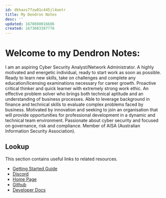 ```yaml
---
id: dkhaxs77zw01c445jl4oetr
title: My Dendron Notes
desc: ''
updated: 1678080016686
created: 1673083387776
---
```

# Welcome to my Dendron Notes:

I am an aspiring Cyber Security Analyst/Network Administrator. A highly motivated and energetic individual, ready to start work as soon as possible. Ready to learn new skills, take on challenges and complete any education/licensing examinations necessary for career growth. Proactive critical thinker and quick learner with extremely strong work ethic. An effective problem solver who brings both technical aptitude and an understanding of business processes. Able to leverage background in finance and technical skills to evaluate complex problems faced by business. Motivated by innovation and seeking to join an organisation that will provide opportunities for professional development in a dynamic and technical team environment. Passionate about cyber security and focused on governance, risk and compliance. Member of AISA (Australian Information Security Association).

## Lookup

This section contains useful links to related resources.

- [Getting Started Guide](https://link.dendron.so/6b25)
- [Discord](https://link.dendron.so/6b23)
- [Home Page](https://wiki.dendron.so/)
- [Github](https://link.dendron.so/6b24)
- [Developer Docs](https://docs.dendron.so/)